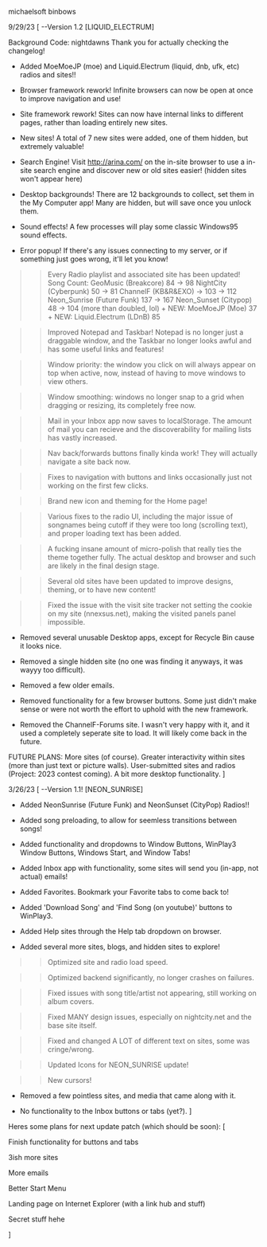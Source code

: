 michaelsoft binbows

9/29/23
[
    --Version 1.2 [LIQUID_ELECTRUM]

Background Code: nightdawns
Thank you for actually checking the changelog!

+ Added MoeMoeJP (moe) and Liquid.Electrum (liquid, dnb, ufk, etc) radios and sites!!

+ Browser framework rework! Infinite browsers can now be open at once to improve navigation and use!

+ Site framework rework! Sites can now have internal links to different pages, rather than loading entirely new sites.

+ New sites! A total of 7 new sites were added, one of them hidden, but extremely valuable!

+ Search Engine! Visit http://arina.com/ on the in-site browser to use a in-site search engine and discover new or old sites easier! (hidden sites won't appear here)

+ Desktop backgrounds! There are 12 backgrounds to collect, set them in the My Computer app! Many are hidden, but will save once you unlock them.

+ Sound effects! A few processes will play some classic Windows95 sound effects.

+ Error popup! If there's any issues connecting to my server, or if something just goes wrong, it'll let you know!

>> Every Radio playlist and associated site has been updated!
Song Count:
    GeoMusic (Breakcore) 84 -> 98
    NightCity (Cyberpunk) 50 -> 81
    ChannelF (KB&R&EXO) -> 103 -> 112
    Neon_Sunrise (Future Funk) 137 -> 167
    Neon_Sunset (Citypop) 48 -> 104 (more than doubled, lol)
    + NEW: MoeMoeJP (Moe) 37
    + NEW: Liquid.Electrum (LDnB) 85

>> Improved Notepad and Taskbar! Notepad is no longer just a draggable window, and the Taskbar no longer looks awful and has some useful links and features!

>> Window priority: the window you click on will always appear on top when active, now, instead of having to move windows to view others.

>> Window smoothing: windows no longer snap to a grid when dragging or resizing, its completely free now.

>> Mail in your Inbox app now saves to localStorage. The amount of mail you can recieve and the discoverability for mailing lists has vastly increased.

>> Nav back/forwards buttons finally kinda work! They will actually navigate a site back now.

>> Fixes to navigation with buttons and links occasionally just not working on the first few clicks.

>> Brand new icon and theming for the Home page!

>> Various fixes to the radio UI, including the major issue of songnames being cutoff if they were too long (scrolling text), and proper loading text has been added.

>> A fucking insane amount of micro-polish that really ties the theme together fully. The actual desktop and browser and such are likely in the final design stage.

>> Several old sites have been updated to improve designs, theming, or to have new content!

>> Fixed the issue with the visit site tracker not setting the cookie on my site (nnexsus.net), making the visited panels panel impossible.

- Removed several unusable Desktop apps, except for Recycle Bin cause it looks nice.

- Removed a single hidden site (no one was finding it anyways, it was wayyy too difficult).

- Removed a few older emails.

- Removed functionality for a few browser buttons. Some just didn't make sense or were not worth the effort to uphold with the new framework.

- Removed the ChannelF-Forums site. I wasn't very happy with it, and it used a completely seperate site to load. It will likely come back in the future.

FUTURE PLANS:
    More sites (of course).
    Greater interactivity within sites (more than just text or picture walls).
    User-submitted sites and radios (Project: 2023 contest coming).
    A bit more desktop functionality.
]


3/26/23
[
--Version 1.1! [NEON_SUNRISE]

+ Added NeonSunrise (Future Funk) and NeonSunset (CityPop) Radios!!

+ Added song preloading, to allow for seemless transitions between songs!

+ Added functionality and dropdowns to Window Buttons, WinPlay3 Window Buttons, Windows Start, and Window Tabs!

+ Added Inbox app with functionality, some sites will send you (in-app, not actual) emails!

+ Added Favorites. Bookmark your Favorite tabs to come back to!

+ Added 'Download Song' and 'Find Song (on youtube)' buttons to WinPlay3.

+ Added Help sites through the Help tab dropdown on browser.

+ Added several more sites, blogs, and hidden sites to explore!

>> Optimized site and radio load speed.

>> Optimized backend significantly, no longer crashes on failures.

>> Fixed issues with song title/artist not appearing, still working on album covers.

>> Fixed MANY design issues, especially on nightcity.net and the base site itself.

>> Fixed and changed A LOT of different text on sites, some was cringe/wrong.

>> Updated Icons for NEON_SUNRISE update!

>> New cursors!

- Removed a few pointless sites, and media that came along with it.

- No functionality to the Inbox buttons or tabs (yet?).
]

Heres some plans for next update patch (which should be soon):
[

Finish functionality for buttons and tabs

3ish more sites

More emails

Better Start Menu

Landing page on Internet Explorer (with a link hub and stuff)

Secret stuff hehe

]